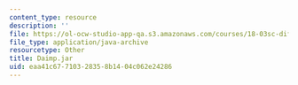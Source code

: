 ```yaml
---
content_type: resource
description: ''
file: https://ol-ocw-studio-app-qa.s3.amazonaws.com/courses/18-03sc-differential-equations-fall-2011/eaa41c67710328358b1404c062e24286_Daimp.jar
file_type: application/java-archive
resourcetype: Other
title: Daimp.jar
uid: eaa41c67-7103-2835-8b14-04c062e24286
---
```

